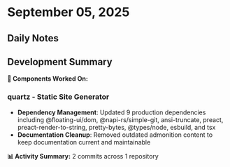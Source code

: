 # September 05, 2025

## Daily Notes

## Development Summary

**🔧 Components Worked On:**

### **quartz** - Static Site Generator
- **Dependency Management**: Updated 9 production dependencies including @floating-ui/dom, @napi-rs/simple-git, ansi-truncate, preact, preact-render-to-string, pretty-bytes, @types/node, esbuild, and tsx
- **Documentation Cleanup**: Removed outdated admonition content to keep documentation current and maintainable

**📊 Activity Summary:** 2 commits across 1 repository
